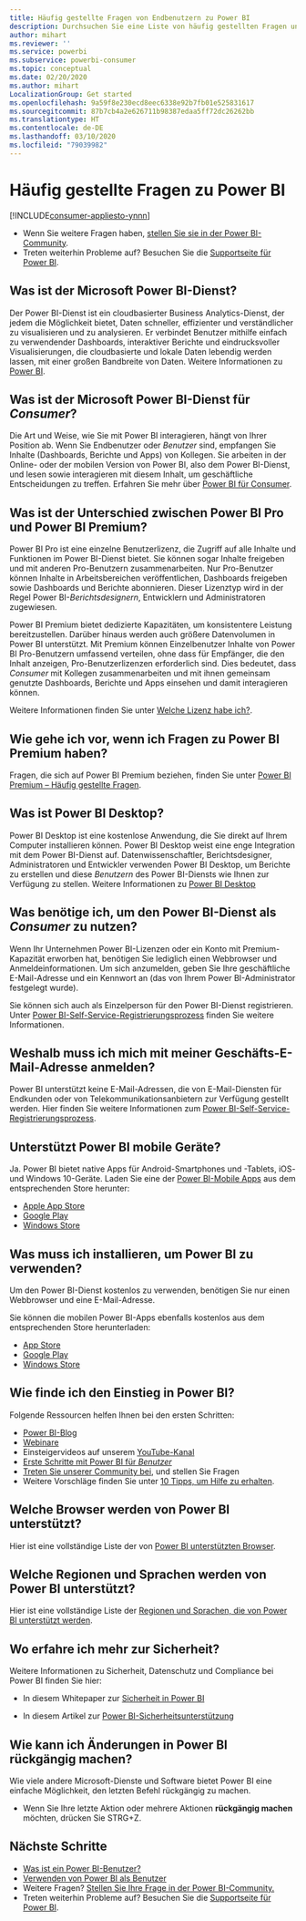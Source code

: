 ```yaml
---
title: Häufig gestellte Fragen von Endbenutzern zu Power BI
description: Durchsuchen Sie eine Liste von häufig gestellten Fragen und Antworten zum Power BI-Dienst und den mobilen Power BI-Apps.
author: mihart
ms.reviewer: ''
ms.service: powerbi
ms.subservice: powerbi-consumer
ms.topic: conceptual
ms.date: 02/20/2020
ms.author: mihart
LocalizationGroup: Get started
ms.openlocfilehash: 9a59f8e230ecd8eec6338e92b7fb01e525831617
ms.sourcegitcommit: 87b7cb4a2e626711b98387edaa5ff72dc26262bb
ms.translationtype: HT
ms.contentlocale: de-DE
ms.lasthandoff: 03/10/2020
ms.locfileid: "79039982"
---
```

# <a name="frequently-asked-questions-about-power-bi"></a>Häufig gestellte Fragen zu Power BI

[!INCLUDE[consumer-appliesto-ynnn](../includes/consumer-appliesto-ynnn.md)]

* Wenn Sie weitere Fragen haben, [stellen Sie sie in der Power BI-Community](https://community.powerbi.com/).
* Treten weiterhin Probleme auf? Besuchen Sie die [Supportseite für Power BI](https://powerbi.microsoft.com/support/).

## <a name="what-is-the-microsoft-power-bi-service"></a>Was ist der Microsoft Power BI-Dienst?

Der Power BI-Dienst ist ein cloudbasierter Business Analytics-Dienst, der jedem die Möglichkeit bietet, Daten schneller, effizienter und verständlicher zu visualisieren und zu analysieren. Er verbindet Benutzer mithilfe einfach zu verwendender Dashboards, interaktiver Berichte und eindrucksvoller Visualisierungen, die cloudbasierte und lokale Daten lebendig werden lassen, mit einer großen Bandbreite von Daten. Weitere Informationen zu [Power BI](../fundamentals/power-bi-overview.md).

## <a name="what-is-the-microsoft-power-bi-service-for-consumers"></a>Was ist der Microsoft Power BI-Dienst für *Consumer*?

Die Art und Weise, wie Sie mit Power BI interagieren, hängt von Ihrer Position ab. Wenn Sie Endbenutzer oder *Benutzer* sind, empfangen Sie Inhalte (Dashboards, Berichte und Apps) von Kollegen. Sie arbeiten in der Online- oder der mobilen Version von Power BI, also dem Power BI-Dienst, und lesen sowie interagieren mit diesem Inhalt, um geschäftliche Entscheidungen zu treffen.  Erfahren Sie mehr über [Power BI für Consumer](index.yml).


## <a name="whats-the-difference-between-power-bi-pro-and-power-bi-premium"></a>Was ist der Unterschied zwischen Power BI Pro und Power BI Premium?

Power BI Pro ist eine einzelne Benutzerlizenz, die Zugriff auf alle Inhalte und Funktionen im Power BI-Dienst bietet. Sie können sogar Inhalte freigeben und mit anderen Pro-Benutzern zusammenarbeiten. Nur Pro-Benutzer können Inhalte in Arbeitsbereichen veröffentlichen, Dashboards freigeben sowie Dashboards und Berichte abonnieren. Dieser Lizenztyp wird in der Regel Power BI-*Berichtsdesignern*, Entwicklern und Administratoren zugewiesen. 

Power BI Premium bietet dedizierte Kapazitäten, um konsistentere Leistung bereitzustellen. Darüber hinaus werden auch größere Datenvolumen in Power BI unterstützt. Mit Premium können Einzelbenutzer Inhalte von Power BI Pro-Benutzern umfassend verteilen, ohne dass für Empfänger, die den Inhalt anzeigen, Pro-Benutzerlizenzen erforderlich sind. Dies bedeutet, dass *Consumer* mit Kollegen zusammenarbeiten und mit ihnen gemeinsam genutzte Dashboards, Berichte und Apps einsehen und damit interagieren können. 

Weitere Informationen finden Sie unter [Welche Lizenz habe ich?](end-user-license.md).

## <a name="what-if-i-have-questions-about-power-bi-premium"></a>Wie gehe ich vor, wenn ich Fragen zu Power BI Premium haben?

Fragen, die sich auf Power BI Premium beziehen, finden Sie unter [Power BI Premium – Häufig gestellte Fragen](../service-premium-faq.md).

## <a name="what-is-power-bi-desktop"></a>Was ist Power BI Desktop?

Power BI Desktop ist eine kostenlose Anwendung, die Sie direkt auf Ihrem Computer installieren können. Power BI Desktop weist eine enge Integration mit dem Power BI-Dienst auf.  Datenwissenschaftler, Berichtsdesigner, Administratoren und Entwickler verwenden Power BI Desktop, um Berichte zu erstellen und diese *Benutzern* des Power BI-Diensts wie Ihnen zur Verfügung zu stellen. Weitere Informationen zu [Power BI Desktop](../desktop-what-is-desktop.md)

## <a name="what-do-i-need-to-use-the-power-bi-service-as-a-consumer"></a>Was benötige ich, um den Power BI-Dienst als *Consumer* zu nutzen?

Wenn Ihr Unternehmen Power BI-Lizenzen oder ein Konto mit Premium-Kapazität erworben hat, benötigen Sie lediglich einen Webbrowser und Anmeldeinformationen. Um sich anzumelden, geben Sie Ihre geschäftliche E-Mail-Adresse und ein Kennwort an (das von Ihrem Power BI-Administrator festgelegt wurde).  

Sie können sich auch als Einzelperson für den Power BI-Dienst registrieren. Unter [Power BI-Self-Service-Registrierungsprozess](../service-self-service-signup-for-power-bi.md) finden Sie weitere Informationen.

## <a name="why-do-i-have-to-sign-up-with-my-work-email"></a>Weshalb muss ich mich mit meiner Geschäfts-E-Mail-Adresse anmelden?

Power BI unterstützt keine E-Mail-Adressen, die von E-Mail-Diensten für Endkunden oder von Telekommunikationsanbietern zur Verfügung gestellt werden. Hier finden Sie weitere Informationen zum [Power BI-Self-Service-Registrierungsprozess](../service-self-service-signup-for-power-bi.md).

## <a name="does-power-bi-support-mobile-devices"></a>Unterstützt Power BI mobile Geräte?

Ja. Power BI bietet native Apps für Android-Smartphones und -Tablets, iOS- und Windows 10-Geräte. Laden Sie eine der [Power BI-Mobile Apps](https://powerbi.microsoft.com/mobile) aus dem entsprechenden Store herunter:  

* [Apple App Store](https://go.microsoft.com/fwlink/?LinkId=526218)
* [Google Play](https://go.microsoft.com/fwlink/?LinkID=544867&clcid=0x409)
* [Windows Store](https://go.microsoft.com/fwlink/?LinkId=526478)

## <a name="what-do-i-need-to-install-to-use-power-bi"></a>Was muss ich installieren, um Power BI zu verwenden?

Um den Power BI-Dienst kostenlos zu verwenden, benötigen Sie nur einen Webbrowser und eine E-Mail-Adresse.

Sie können die mobilen Power BI-Apps ebenfalls kostenlos aus dem entsprechenden Store herunterladen:

* [App Store](https://go.microsoft.com/fwlink/?LinkId=526218)
* [Google Play](https://go.microsoft.com/fwlink/?LinkID=544867&clcid=0x409)
* [Windows Store](https://go.microsoft.com/fwlink/?LinkId=526478)

## <a name="where-do-i-get-started-with-power-bi"></a>Wie finde ich den Einstieg in Power BI?

Folgende Ressourcen helfen Ihnen bei den ersten Schritten:

* [Power BI-Blog](https://blogs.msdn.com/b/powerbi/)
* [Webinare](../webinars.md)
* Einsteigervideos auf unserem [YouTube-Kanal](https://www.youtube.com/user/mspowerbi)
* [Erste Schritte mit Power BI für *Benutzer*](index.yml)
* [Treten Sie unserer Community bei](https://community.powerbi.com/), und stellen Sie Fragen
* Weitere Vorschläge finden Sie unter [10 Tipps, um Hilfe zu erhalten](../service-tips-for-finding-help.md).

## <a name="what-browsers-does-power-bi-support"></a>Welche Browser werden von Power BI unterstützt?

Hier ist eine vollständige Liste der von [Power BI unterstützten Browser](../service-browser-support.md).

## <a name="what-regions-and-languages-does-power-bi-support"></a>Welche Regionen und Sprachen werden von Power BI unterstützt?

Hier ist eine vollständige Liste der [Regionen und Sprachen, die von Power BI unterstützt werden](../supported-languages-countries-regions.md).

## <a name="where-can-i-learn-more-about-security"></a>Wo erfahre ich mehr zur Sicherheit?

Weitere Informationen zu Sicherheit, Datenschutz und Compliance bei Power BI finden Sie hier:

* In diesem Whitepaper zur [Sicherheit in Power BI](https://go.microsoft.com/fwlink/?LinkId=829185)

* In diesem Artikel zur [Power BI-Sicherheitsunterstützung](../service-admin-power-bi-security.md)

## <a name="how-do-i-undo-in-power-bi"></a>Wie kann ich Änderungen in Power BI rückgängig machen?

Wie viele andere Microsoft-Dienste und Software bietet Power BI eine einfache Möglichkeit, den letzten Befehl rückgängig zu machen.

* Wenn Sie Ihre letzte Aktion oder mehrere Aktionen **rückgängig machen** möchten, drücken Sie STRG+Z.

## <a name="next-steps"></a>Nächste Schritte

* [Was ist ein Power BI-Benutzer?](end-user-consumer.md)
* [Verwenden von Power BI als Benutzer](end-user-reading-view.md)
* Weitere Fragen? [Stellen Sie Ihre Frage in der Power BI-Community.](https://community.powerbi.com/)
* Treten weiterhin Probleme auf? Besuchen Sie die [Supportseite für Power BI](https://powerbi.microsoft.com/support/).